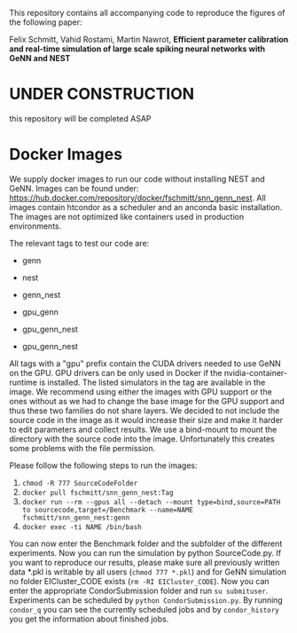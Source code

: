 This repository contains all accompanying code to reproduce the figures of the following paper:

Felix Schmitt, Vahid Rostami, Martin Nawrot, **Efficient parameter calibration and real-time
simulation of large scale spiking neural networks with GeNN and NEST**

# UNDER CONSTRUCTION 
this repository will be completed ASAP


# Docker Images
We supply docker images to run our code without installing NEST and GeNN.
Images can be found under: https://hub.docker.com/repository/docker/fschmitt/snn_genn_nest. 
All images contain htcondor as a scheduler and an anconda basic installation. The images are not optimized like containers used in production environments. 

The relevant tags to test our code are:
- genn
- nest
- genn_nest

- gpu_genn
- gpu_genn_nest
- gpu_genn_nest 

All tags with a "gpu" prefix contain the CUDA drivers needed to use GeNN on the GPU. GPU drivers can be only used in Docker if the  nvidia-container-runtime
is installed. The listed simulators in the tag are available in the image. We recommend using either the images with GPU support or the ones without as we had to change the base image for the GPU support and thus these two families do not share layers. 
We decided to not include the source code in the image as it would increase their size and make it harder to edit parameters and collect results. We use a bind-mount to mount the directory with the source code into the image. Unfortunately this creates some problems with the file permission. 

Please follow the following steps to run the images:
1) `chmod -R 777 SourceCodeFolder`
2) `docker pull fschmitt/snn_genn_nest:Tag`
3) `docker run --rm --gpus all --detach --mount type=bind,source=PATH to sourcecode,target=/Benchmark --name=NAME fschmitt/snn_genn_nest:genn`
4) `docker exec -ti NAME /bin/bash`

You can now enter the Benchmark folder and the subfolder of the different experiments. Now you can run the simulation by python SourceCode.py.
If you want to reproduce our results, please make sure all previously written data \*.pkl is writable by all users (`chmod 777 *.pkl`) and for GeNN simulation no folder EICluster_CODE exists (`rm -RI EICluster_CODE`). Now you can enter the appropriate CondorSubmission folder and run `su submituser`. Experiments can be scheduled by `python CondorSubmission.py`. By running `condor_q` you can see the currently scheduled jobs and by `condor_history` you get the information about finished jobs.
